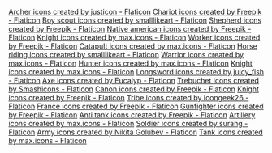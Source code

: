 <a href="https://www.flaticon.com/free-icons/archer" title="archer icons">Archer icons created by justicon - Flaticon</a>
<a href="https://www.flaticon.com/free-icons/chariot" title="chariot icons">Chariot icons created by Freepik - Flaticon</a>
<a href="https://www.flaticon.com/free-icons/boy-scout" title="boy scout icons">Boy scout icons created by smalllikeart - Flaticon</a>
<a href="https://www.flaticon.com/free-icons/shepherd" title="shepherd icons">Shepherd icons created by Freepik - Flaticon</a>
<a href="https://www.flaticon.com/free-icons/native-american" title="native american icons">Native american icons created by Freepik - Flaticon</a>
<a href="https://www.flaticon.com/free-icons/knight" title="knight icons">Knight icons created by max.icons - Flaticon</a>
<a href="https://www.flaticon.com/free-icons/worker" title="worker icons">Worker icons created by Freepik - Flaticon</a>
<a href="https://www.flaticon.com/free-icons/catapult" title="catapult icons">Catapult icons created by max.icons - Flaticon</a>
<a href="https://www.flaticon.com/free-icons/horse-riding" title="horse riding icons">Horse riding icons created by smalllikeart - Flaticon</a>
<a href="https://www.flaticon.com/free-icons/warrior" title="warrior icons">Warrior icons created by max.icons - Flaticon</a>
<a href="https://www.flaticon.com/free-icons/hunter" title="hunter icons">Hunter icons created by max.icons - Flaticon</a>
<a href="https://www.flaticon.com/free-icons/knight" title="knight icons">Knight icons created by max.icons - Flaticon</a>
<a href="https://www.flaticon.com/free-icons/longsword" title="longsword icons">Longsword icons created by juicy_fish - Flaticon</a>
<a href="https://www.flaticon.com/free-icons/axe" title="axe icons">Axe icons created by Eucalyp - Flaticon</a>
<a href="https://www.flaticon.com/free-icons/trebuchet" title="trebuchet icons">Trebuchet icons created by Smashicons - Flaticon</a>
<a href="https://www.flaticon.com/free-icons/canon" title="canon icons">Canon icons created by Freepik - Flaticon</a>
<a href="https://www.flaticon.com/free-icons/knight" title="knight icons">Knight icons created by Freepik - Flaticon</a>
<a href="https://www.flaticon.com/free-icons/tribe" title="tribe icons">Tribe icons created by Icongeek26 - Flaticon</a>
<a href="https://www.flaticon.com/free-icons/france" title="france icons">France icons created by Freepik - Flaticon</a>
<a href="https://www.flaticon.com/free-icons/gunfighter" title="gunfighter icons">Gunfighter icons created by Freepik - Flaticon</a>
<a href="https://www.flaticon.com/free-icons/anti-tank" title="anti tank icons">Anti tank icons created by Freepik - Flaticon</a>
<a href="https://www.flaticon.com/free-icons/artillery" title="Artillery icons">Artillery icons created by max.icons - Flaticon</a>
<a href="https://www.flaticon.com/free-icons/soldier" title="soldier icons">Soldier icons created by surang - Flaticon</a>
<a href="https://www.flaticon.com/free-icons/army" title="army icons">Army icons created by Nikita Golubev - Flaticon</a>
<a href="https://www.flaticon.com/free-icons/tank" title="tank icons">Tank icons created by max.icons - Flaticon</a>

